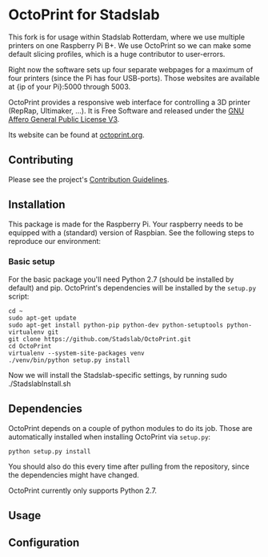 OctoPrint for Stadslab
=========
This fork is for usage within Stadslab Rotterdam, where we use multiple printers on one Raspberry Pi B+. We use OctoPrint so we can make some default slicing profiles, which is a huge contributor to user-errors. 

Right now the software sets up four separate webpages for a maximum of four printers (since the Pi has four USB-ports).
Those websites are available at {ip of your Pi}:5000 through 5003.


OctoPrint provides a responsive web interface for controlling a 3D printer (RepRap, Ultimaker, ...). It is Free Software
and released under the [GNU Affero General Public License V3](http://www.gnu.org/licenses/agpl.html).

Its website can be found at [octoprint.org](http://octoprint.org).

Contributing
------------

Please see the project's [Contribution Guidelines](https://github.com/foosel/OctoPrint/blob/master/CONTRIBUTING.md).

Installation
------------
This package is made for the Raspberry Pi. Your raspberry needs to be equipped with a (standard) version of Raspbian.
See the following steps to reproduce our environment:
### Basic setup

For the basic package you'll need Python 2.7 (should be installed by default) and pip. OctoPrint's dependencies will be installed by the `setup.py` script:  

    cd ~
    sudo apt-get update
    sudo apt-get install python-pip python-dev python-setuptools python-virtualenv git
    git clone https://github.com/Stadslab/OctoPrint.git
    cd OctoPrint
    virtualenv --system-site-packages venv
    ./venv/bin/python setup.py install
    
Now we will install the Stadslab-specific settings, by running 
    sudo ./StadslabInstall.sh


Dependencies
------------

OctoPrint depends on a couple of python modules to do its job. Those are automatically installed when installing
OctoPrint via `setup.py`:

    python setup.py install

You should also do this every time after pulling from the repository, since the dependencies might have changed.

OctoPrint currently only supports Python 2.7.


Usage
-----



Configuration
-------------

